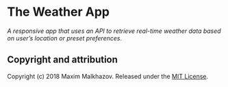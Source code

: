 # The Weather App

*A responsive app that uses an API to retrieve real-time weather data based on user’s location or preset preferences.* 

## Copyright and attribution

Copyright (c) 2018 Maxim Malkhazov. Released under the [MIT License]().
